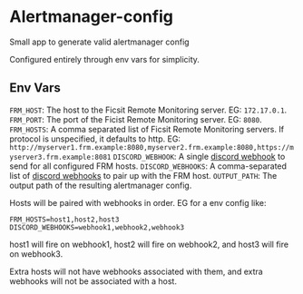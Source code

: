 # Alertmanager-config

Small app to generate valid alertmanager config

Configured entirely through env vars for simplicity.

## Env Vars

`FRM_HOST`: The host to the Ficsit Remote Monitoring server. EG: `172.17.0.1`.
`FRM_PORT`: The port of the Ficist Remote Monitoring server. EG: `8080`.
`FRM_HOSTS`: A comma separated list of Ficsit Remote Monitoring servers. If protocol is unspecified, it defaults to http. EG: `http://myserver1.frm.example:8080,myserver2.frm.example:8080,https://myserver3.frm.example:8081`
`DISCORD_WEBHOOK`: A single [discord webhook](https://discord.com/developers/docs/resources/webhook) to send for all configured FRM hosts.
`DISCORD_WEBHOOKS`: A comma-separated list of [discord webhooks](https://discord.com/developers/docs/resources/webhook) to pair up with the FRM host.
`OUTPUT_PATH`: The output path of the resulting alertmanager config.

Hosts will be paired with webhooks in order. EG for a env config like:
```
FRM_HOSTS=host1,host2,host3
DISCORD_WEBHOOKS=webhook1,webhook2,webhook3
```
host1 will fire on webhook1, host2 will fire on webhook2, and host3 will fire on webhook3.

Extra hosts will not have webhooks associated with them, and extra webhooks will not be associated with a host.
